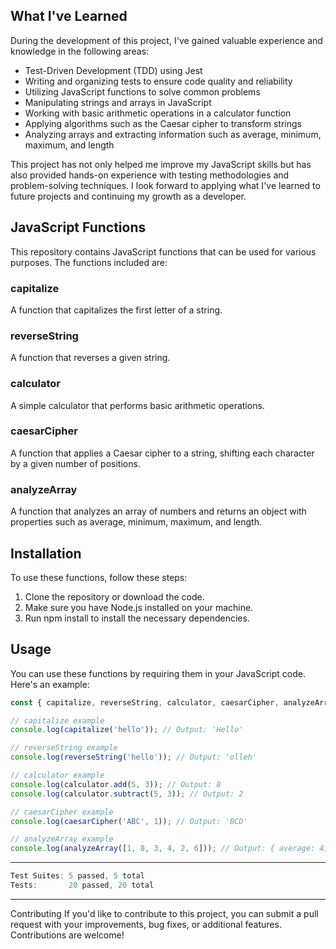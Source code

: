 ## What I've Learned

During the development of this project, I've gained valuable experience and knowledge in the following areas:

- Test-Driven Development (TDD) using Jest
- Writing and organizing tests to ensure code quality and reliability
- Utilizing JavaScript functions to solve common problems
- Manipulating strings and arrays in JavaScript
- Working with basic arithmetic operations in a calculator function
- Applying algorithms such as the Caesar cipher to transform strings
- Analyzing arrays and extracting information such as average, minimum, maximum, and length

This project has not only helped me improve my JavaScript skills but has also provided hands-on experience with testing methodologies and problem-solving techniques. I look forward to applying what I've learned to future projects and continuing my growth as a developer.

## JavaScript Functions
This repository contains JavaScript functions that can be used for various purposes. The functions included are:

 ### capitalize
 A function that capitalizes the first letter of a string.
 ### reverseString
 A function that reverses a given string.
 ### calculator
 A simple calculator that performs basic arithmetic operations.
 ### caesarCipher
 A function that applies a Caesar cipher to a string, shifting each character by a given number of positions.
 ### analyzeArray
 A function that analyzes an array of numbers and returns an object with properties such as average, minimum, maximum, and length.

## Installation
To use these functions, follow these steps:

1. Clone the repository or download the code.
2. Make sure you have Node.js installed on your machine.
3. Run npm install to install the necessary dependencies.

## Usage
You can use these functions by requiring them in your JavaScript code. Here's an example:

```javascript
const { capitalize, reverseString, calculator, caesarCipher, analyzeArray } = require('./path/to/functions');

// capitalize example
console.log(capitalize('hello')); // Output: 'Hello'

// reverseString example
console.log(reverseString('hello')); // Output: 'olleh'

// calculator example
console.log(calculator.add(5, 3)); // Output: 8
console.log(calculator.subtract(5, 3)); // Output: 2

// caesarCipher example
console.log(caesarCipher('ABC', 1)); // Output: 'BCD'

// analyzeArray example
console.log(analyzeArray([1, 8, 3, 4, 2, 6])); // Output: { average: 4, min: 1, max: 8, length: 6 }
```
-------------------------- -------------------------
```javascript
Test Suites: 5 passed, 5 total
Tests:       20 passed, 20 total
```
-------------------------- -------------------------
Contributing
If you'd like to contribute to this project, you can submit a pull request with your improvements, bug fixes, or additional features. Contributions are welcome!